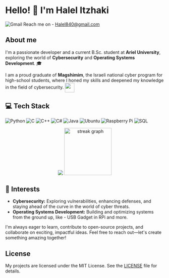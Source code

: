 # Hello! 👋 I'm Halel Itzhaki

![Gmail](https://img.shields.io/badge/-Gmail-D14836?logo=gmail&logoColor=white&style=flat) Reach me on - Halel840@gmail.com

## About me 
I'm a passionate developer and a current B.Sc. student at **Ariel University**, exploring the world of **Cybersecurity** and **Operating Systems Development**. 🎓

I am a proud graduate of **Magshimim**, the Israeli national cyber program for high-school students, where I honed my skills and deepened my knowledge in the field of cybersecurity. <span style="line-height: 1; vertical-align: middle;"><img width="30" src="https://github.com/user-attachments/assets/31158d0c-d4cb-42d7-8c6c-ff095663a48b"></span>


## 💻 Tech Stack
![Python](https://img.shields.io/badge/-Python-3776AB?logo=python&logoColor=white&style=flat)
![C](https://img.shields.io/badge/-C-00599C?logo=c&logoColor=white&style=flat)
![C++](https://img.shields.io/badge/-C++-00599C?logo=c%2B%2B&logoColor=white&style=flat)
![C#](https://img.shields.io/badge/-C%23-239120?logo=c-sharp&logoColor=white&style=flat)
![Java](https://img.shields.io/badge/-Java-007396?logo=java&logoColor=white&style=flat)
![Ubuntu](https://img.shields.io/badge/-Ubuntu-E95420?logo=ubuntu&logoColor=white&style=flat)
![Raspberry Pi](https://img.shields.io/badge/-Raspberry%20Pi-C51A4A?logo=raspberry-pi&logoColor=white&style=flat)
![SQL](https://img.shields.io/badge/-SQL-4479A1?logo=postgresql&logoColor=white&style=flat)


<p align="center">
  <img src="https://github-readme-stats.vercel.app/api/top-langs/?username=halelitzhaki&layout=compact&langs_count=6&theme=dracula"https://github.com/anuraghazra/github-readme-stats>
  
  <img src="https://streak-stats.demolab.com?user=halelitzhaki&locale=en&mode=daily&theme=dracula&hide_border=false&border_radius=5&order=3" height="150" alt="streak graph"  />
</p>


## 🌟 Interests
- **Cybersecurity:** Exploring vulnerabilities, enhancing defenses, and staying ahead of the curve in the world of cyber threats.
- **Operating Systems Development:** Building and optimizing systems from the ground up, like - USB Gadget in RPi and more.

I'm always eager to learn, contribute to open-source projects, and collaborate on exciting, impactful ideas. Feel free to reach out—let's create something amazing together!

## License
My projects are licensed under the MIT License. See the [LICENSE](LICENSE) file for details.
